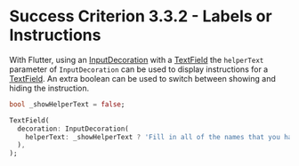 # Success Criterion 3.3.2 - Labels or Instructions

With Flutter, using an [InputDecoration](https://api.flutter.dev/flutter/material/InputDecoration-class.html) with a [TextField](https://api.flutter.dev/flutter/material/TextField-class.html) the `helperText` parameter of `InputDecoration` can be used to display instructions for a [TextField](https://api.flutter.dev/flutter/material/TextField-class.html). An extra boolean can be used to switch between showing and hiding the instruction.

```dart
bool _showHelperText = false;

TextField(
  decoration: InputDecoration(
    helperText: _showHelperText ? 'Fill in all of the names that you have been given' : null,
  ),
);
```